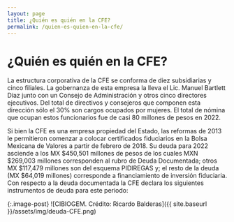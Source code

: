```yaml
---
layout: page
title: ¿Quién es quién en la CFE?
permalink: /quien-es-quien-en-la-cfe/
---
```


# ¿Quién es quién en la CFE?

La estructura corporativa de la CFE se conforma de diez subsidiarias y cinco filiales. La gobernanza de esta empresa la lleva el Lic. Manuel Bartlett Díaz junto con un Consejo de Administración y otros cinco directores ejecutivos. Del total de directivos y consejeros que componen esta dirección sólo el 30% son cargos ocupados por mujeres. El total de nómina que ocupan estos funcionarios fue de casi 80 millones de pesos en 2022.

Si bien la CFE es una empresa propiedad del Estado, las reformas de 2013 le permitieron comenzar a colocar certificados fiduciarios en la Bolsa Mexicana de Valores a partir de febrero de 2018. Su deuda para 2022 asciende a los MX $450,501 millones de pesos de los cuales MXN $269,003 millones corresponden al rubro de Deuda Documentada; otros MX $117,479 millones son del esquema PIDIREGAS y; el resto de la deuda (MX $64,019 millones) corresponde a financiamiento de inversión fiduciaria. Con respecto a la deuda documentada la CFE declara los siguientes instrumentos de deuda para este periodo:

{:.image-post}
![CIBIOGEM. Crédito: Ricardo Balderas]({{ site.baseurl }}/assets/img/deuda-CFE.png)
